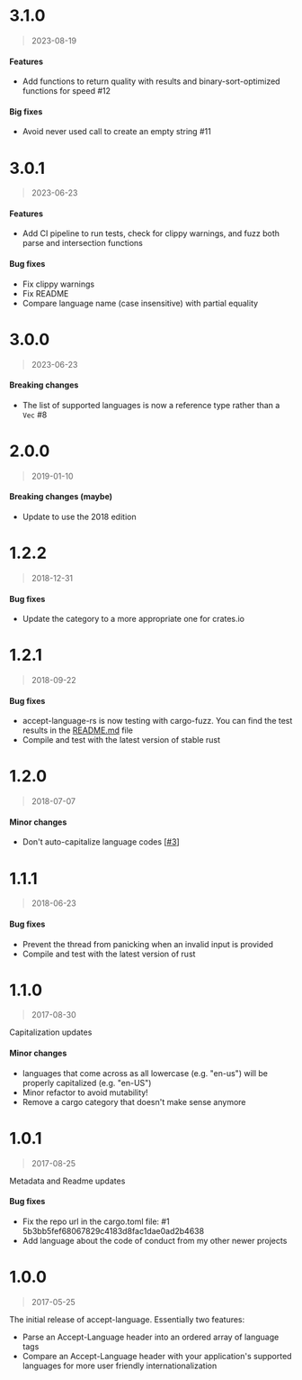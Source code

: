 # 3.1.0

> 2023-08-19

#### Features

- Add functions to return quality with results and binary-sort-optimized functions for speed #12

#### Big fixes

- Avoid never used call to create an empty string #11

# 3.0.1

> 2023-06-23

#### Features

- Add CI pipeline to run tests, check for clippy warnings, and fuzz both parse and intersection functions

#### Bug fixes

- Fix clippy warnings
- Fix README
- Compare language name (case insensitive) with partial equality

# 3.0.0

> 2023-06-23

#### Breaking changes

- The list of supported languages is now a reference type rather than a `Vec` #8

# 2.0.0

> 2019-01-10

#### Breaking changes (maybe)

- Update to use the 2018 edition

# 1.2.2

> 2018-12-31

#### Bug fixes

- Update the category to a more appropriate one for crates.io

# 1.2.1

> 2018-09-22

#### Bug fixes

- accept-language-rs is now testing with cargo-fuzz. You can find the test results in the [README.md](README.md) file
- Compile and test with the latest version of stable rust

# 1.2.0

> 2018-07-07

#### Minor changes

- Don't auto-capitalize language codes [[#3](https://github.com/mike-engel/accept-language-rs/pull/3)]

# 1.1.1

> 2018-06-23

#### Bug fixes

- Prevent the thread from panicking when an invalid input is provided
- Compile and test with the latest version of rust

# 1.1.0

> 2017-08-30

Capitalization updates

#### Minor changes

- languages that come across as all lowercase (e.g. "en-us") will be properly capitalized (e.g. "en-US")
- Minor refactor to avoid mutability!
- Remove a cargo category that doesn't make sense anymore

# 1.0.1

> 2017-08-25

Metadata and Readme updates

#### Bug fixes

- Fix the repo url in the cargo.toml file: #1 5b3bb5fef68067829c4183d8fac1dae0ad2b4638
- Add language about the code of conduct from my other newer projects

# 1.0.0

> 2017-05-25

The initial release of accept-language. Essentially two features:

- Parse an Accept-Language header into an ordered array of language tags
- Compare an Accept-Language header with your application's supported languages for more user friendly internationalization
